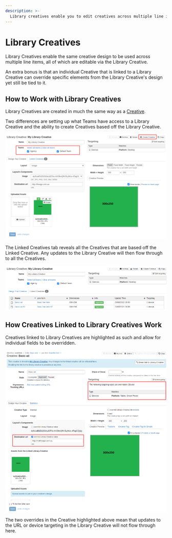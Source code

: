 ```yaml
---
description: >-
  Library creatives enable you to edit creatives across multiple line items from one central location.
---
```


# Library Creatives

Library Creatives enable the same creative design to be used across multiple line items, all of which are editable via the Library Creative.

An extra bonus is that an individual Creative that is linked to a Library Creative can override specific elements from the Library Creative's design yet still be tied to it. 

## How to Work with Library Creatives

Library Creatives are created in much the same way as a [Creative](creatives.md).

Two differences are setting up what Teams have access to a Library Creative and the ability to create Creatives based off the Library Creative.

![An example Library Creative highlighting the differences with Creatives](../../../.gitbook/assets/library-creative.png)

The Linked Creatives tab reveals all the Creatives that are based off the Linked Creative. Any updates to the Library Creative will then flow through to all the Creatives.

![The creatives linked to the Library Creative](../../../.gitbook/assets/library-creative-linked.png)

## How Creatives Linked to Library Creatives Work

Creatives linked to Library Creatives are highlighted as such and allow for individual fields to be overridden.

![A Creative linked to a Library Creative with two overrides](../../../.gitbook/assets/creative-that-is-linked.png)

The two overrides in the Creative highlighted above mean that updates to the URL or device targeting in the Library Creative will not flow through here.
